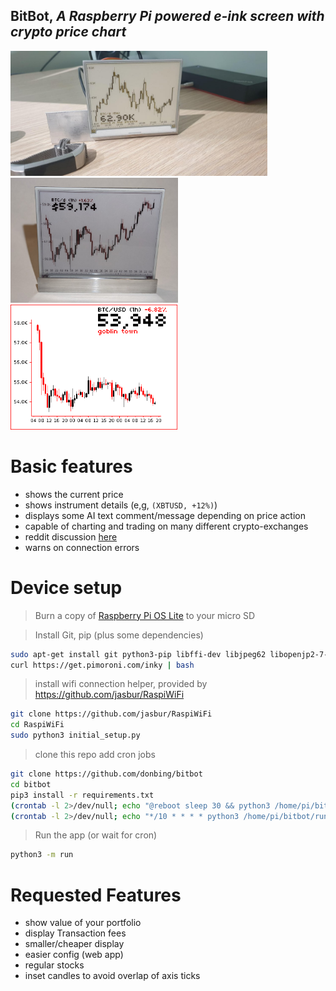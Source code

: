 ## **BitBot**, *A Raspberry Pi powered e-ink screen with crypto price chart*  
<div>
    <img height="200" src="docs/bit-bot.jpg">
    <img height="200" src="docs/bitbot-v2.png">
    <img height="200" src="docs/last_display.png">
</div>

# Basic features
 - shows the current price
 - shows instrument details (e,g, ```(XBTUSD, +12%)```)
 - displays some AI text comment/message depending on price action
 - capable of charting and trading on many different crypto-exchanges
 - reddit discussion [here](https://www.reddit.com/r/raspberry_pi/comments/mrne5p/my_eink_cryptowatcher/) 
 - warns on connection errors

# Device setup
>Burn a copy of [Raspberry Pi OS Lite](https://www.raspberrypi.com/software/operating-systems/) to your micro SD  

>Install Git, pip (plus some dependencies)
```sh
sudo apt-get install git python3-pip libffi-dev libjpeg62 libopenjp2-7-dev libatlas-base-dev
curl https://get.pimoroni.com/inky | bash
```  

 > install wifi connection helper, provided by https://github.com/jasbur/RaspiWiFi
```sh
git clone https://github.com/jasbur/RaspiWiFi
cd RaspiWiFi
sudo python3 initial_setup.py
```

>clone this repo add cron jobs
```sh
git clone https://github.com/donbing/bitbot
cd bitbot
pip3 install -r requirements.txt
(crontab -l 2>/dev/null; echo "@reboot sleep 30 && python3 /home/pi/bitbot/run.py 2>&1 | /usr/bin/logger -t bitbot")| crontab -
(crontab -l 2>/dev/null; echo "*/10 * * * * python3 /home/pi/bitbot/run.py 2>&1 | /usr/bin/logger -t bitbot")| crontab -
```
   
>Run the app (or wait for cron)
```sh
python3 -m run
```

# Requested Features
 - show value of your portfolio
 - display Transaction fees
 - smaller/cheaper display
 - easier config (web app)
 - regular stocks
 - inset candles to avoid overlap of axis ticks
